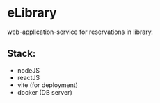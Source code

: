 # eLibrary
web-application-service for reservations in library.

## Stack:
 - nodeJS
 - reactJS
 - vite (for deployment)
 - docker (DB server)

